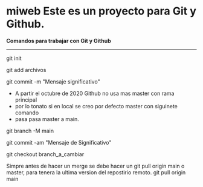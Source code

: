 # miweb Este es un proyecto para Git y Github.
**Comandos para trabajar con Git y Github**
<hr>
git init

git add archivos

git commit -m "Mensaje significativo"  

* A partir el octubre de 2020 Github no usa mas master con rama principal
* por lo tonato si en local se creo por defecto master con siguinete comando 
* pasa pasa master a main.

git branch -M main


git commit -am "Mensaje de Significativo"

git checkout branch_a_cambiar

Simpre antes de hacer un merge se debe hacer un git pull origin main o master, para tenera la ultima version del repostirio remoto.
git pull origin main